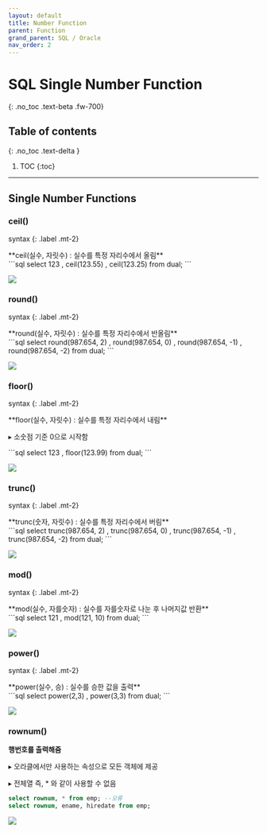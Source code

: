 ```yaml
---
layout: default
title: Number Function
parent: Function
grand_parent: SQL / Oracle
nav_order: 2
---
```


# SQL Single Number Function
{: .no_toc .text-beta .fw-700}

## Table of contents
{: .no_toc .text-delta }

1. TOC
{:toc}

---

## Single Number Functions

### ceil()

syntax
{: .label .mt-2}
<div class="code-example" markdown="1">
**ceil(실수, 자릿수) : 실수를 특정 자리수에서 올림** 
</div>
```sql
select 123
    , ceil(123.55)
    , ceil(123.25)
from dual;
```

![](https://gekdev.github.io/docs/sql/function/example/ceil.jpg)

### round()

syntax
{: .label .mt-2}
<div class="code-example" markdown="1">
**round(실수, 자릿수) : 실수를 특정 자리수에서 반올림** 
</div>
```sql
select round(987.654, 2)
    , round(987.654, 0)
    , round(987.654, -1)
    , round(987.654, -2)
from dual;
```

![](https://gekdev.github.io/docs/sql/function/example/round.jpg)

### floor()

syntax
{: .label .mt-2}
<div class="code-example" markdown="1">
**floor(실수, 자릿수) : 실수를 특정 자리수에서 내림**

&#9656; 소숫점 기준 0으로 시작함
</div>
```sql
select 123
    , floor(123.99)
from dual;
```

![](https://gekdev.github.io/docs/sql/function/example/floor.jpg)

### trunc()

syntax
{: .label .mt-2}
<div class="code-example" markdown="1">
**trunc(숫자, 자릿수) : 실수를 특정 자리수에서 버림** 
</div>
```sql
select trunc(987.654, 2)
    , trunc(987.654, 0)
    , trunc(987.654, -1)
    , trunc(987.654, -2)
from dual;
```

![](https://gekdev.github.io/docs/sql/function/example/trunc.jpg)

### mod()

syntax
{: .label .mt-2}
<div class="code-example" markdown="1">
**mod(실수, 자를숫자) : 실수를 자를숫자로 나눈 후 나머지값 반환** 
</div>
```sql
select 121
    , mod(121, 10)
from dual;
```

![](https://gekdev.github.io/docs/sql/function/example/mod.jpg)

### power()

syntax
{: .label .mt-2}
<div class="code-example" markdown="1">
**power(실수, 승) : 실수를 승한 값을 출력** 
</div>
```sql
select power(2,3)
	, power(3,3) 
from dual;
```

![](https://gekdev.github.io/docs/sql/function/example/power.jpg)

### rownum()

**행번호를 출력해줌**

&#9656; 오라클에서만 사용하는 속성으로 모든 객체에 제공

&#9656; 전체열 즉, * 와 같이 사용할 수 없음

```sql
select rownum, * from emp; --오류
select rownum, ename, hiredate from emp;
```

![](https://gekdev.github.io/docs/sql/function/example/rownum.jpg)
